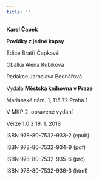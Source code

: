 ```yaml
---
title: ''
---
```


**Karel Čapek**

**Povídky z jedné kapsy**

Edice Bratři Čapkové

Obálka Alena Kubíková

Redakce Jaroslava Bednářová

Vydala **Městská knihovna v Praze**

Mariánské nám. 1, 115 72 Praha 1

V MKP 2. opravené vydání

Verze 1.0 z 19. 1. 2018

ISBN 978-80-7532-933-2 (epub)

ISBN 978-80-7532-934-9 (pdf)

ISBN 978-80-7532-935-6 (prc)

ISBN 978-80-7532-936-3 (html)
